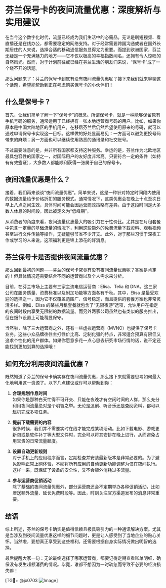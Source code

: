 # 芬兰保号卡的夜间流量优惠：深度解析与实用建议

在当今这个数字化时代，流量已经成为我们生活中的必需品。无论是刷短视频、看直播还是在线办公，都需要稳定的网络支持。对于经常需要跨国沟通或者在国外长期居住的人来说，选择合适的移动通信服务显得尤为重要。而提到欧洲国家，芬兰无疑是一个充满魅力的地方——它不仅以极高的幸福指数闻名，还拥有令人惊叹的自然风光。然而，对于计划前往或已经在芬兰生活的朋友们来说，“保号卡”成了一个绕不开的话题。

那么问题来了：芬兰的保号卡到底有没有夜间流量优惠呢？接下来我们就来聊聊这个话题，希望能帮助到正在考虑购买保号卡的小伙伴们！

## 什么是保号卡？

首先，让我们简单了解一下“保号卡”的概念。所谓保号卡，就是一种能够保留原有手机号码的服务，通常适用于已经拥有一张本地运营商号码的用户。比如，如果你原本是中国大陆地区的手机用户，在移居芬兰后仍然希望使用原来的号码，就可以通过申请保号卡实现这一目标。这样做的好处显而易见：一方面可以避免更换号码带来的麻烦；另一方面也可以继续使用熟悉的通讯录和社交账号。

不过需要注意的是，并非所有国家都支持这种服务。幸运的是，芬兰作为北欧地区最具包容性的国家之一，对国际用户的友好度非常高。只要符合一定的条件（如持有有效签证），大多数人都能顺利获得一张属于自己的保号卡。

## 夜间流量优惠是什么？

接着，我们再来谈谈“夜间流量优惠”。简单来说，这是一种针对特定时间段内使用的数据流量给予价格折扣的服务模式。通常情况下，这类优惠会在晚上十点至次日早上八点之间生效，具体时间可能会因运营商政策略有差异。由于这段时间是大多数人休息的时间段，因此被定义为“低峰期”。

从消费者的角度来看，夜间流量优惠最大的吸引力在于性价比。尤其是在月租套餐中包含一定量的基础流量的情况下，利用这些额外的免费流量下载资料、观看视频甚至进行文件传输等操作，无疑能够节省不少开支。此外，对于那些习惯于深夜工作或学习的人来说，这项福利更是锦上添花的好消息。

## 芬兰保号卡是否提供夜间流量优惠？

那么回到最初的问题——芬兰的保号卡究竟有没有夜间流量优惠呢？答案是肯定的！但具体情况还需要结合不同的运营商以及个人需求来分析。

目前，在芬兰市场上主要有三家主流电信运营商：Elisa、Telia 和 DNA。这三家公司在服务质量、资费标准以及附加功能等方面各有千秋。其中，Elisa 是最受欢迎的选择之一，因为它不仅覆盖范围广、信号稳定，而且提供的套餐方案也非常灵活多样。例如，Elisa 的某些月租套餐就包含了“无限夜游”选项，允许用户在指定的夜间时段内享受无限制的数据流量。而另外两家公司虽然也有类似的服务推出，但在细节设置上可能稍显保守。

当然啦，除了三大运营商之外，还有一些虚拟运营商（MVNO）也提供了保号卡业务。这些小众品牌往往主打性价比高、定制化强的特点，非常适合预算有限但又追求个性化的用户群体。如果你愿意多花一点心思去研究市场行情的话，说不定还能找到更加划算的选择哦！

## 如何充分利用夜间流量优惠？

既然知道了芬兰的保号卡确实存在夜间流量优惠，那么接下来就需要思考如何最大化地利用这一资源了。以下几点建议或许可以帮助到你：

1. **合理规划作息时间**  
   如果你是那种白天忙得不可开交、只能在夜晚才有空闲时间的人群，那么充分利用夜间流量绝对是个明智之举。无论是追剧、听音乐还是查阅资料，都可以趁机完成多项任务。

2. **提前下载需要的内容**  
   很多时候，我们并不需要实时在线才能完成某项活动。比如下载电影、游戏更新包或是软件补丁等大型文件时，完全可以将其安排在晚上进行，从而避免占用宝贵的日常流量额度。

3. **设置自动更新规则**  
   对于手机上的应用程序而言，定期检查并安装最新版本是非常必要的。为了避免影响正常上网体验，不妨将所有应用的自动更新功能调整为仅在夜间执行。这样一来，既保证了设备的安全性，又不会额外消耗过多流量。

4. **参与运营商促销活动**  
   除了基础的夜间流量优惠外，部分运营商还会不定期举办各种促销活动，比如赠送额外流量、延长免费时段等。因此，时刻关注官方渠道发布的消息非常重要。

## 结语

综上所述，芬兰的保号卡确实是值得信赖且极具吸引力的一种通讯解决方案。尤其是当涉及到夜间流量优惠这样的细节问题时，更是让人感受到了当地企业的贴心关怀。当然啦，要想真正享受到这些福利，还需要根据自身实际情况做出明智的选择。

最后提醒大家一句：无论最终选择了哪家运营商，都要记得定期查看账单明细，确保没有发生超额消费的情况。毕竟，谁都不想因为一时疏忽而导致不必要的经济损失嘛！

[TG💪+ @jx0703 ![Image](https://github.com/user-attachments/assets/dbca1d08-cadb-493c-b0ec-ad6f7a83f270)]